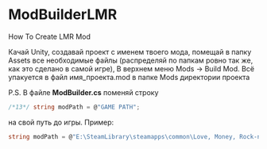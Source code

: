 # ModBuilderLMR
How To Create LMR Mod

Качай Unity, создавай проект с именем твоего мода, помещай в папку Assets все необходимые файлы (распределяй по папкам ровно так же, как это сделано в самой игре), В верхнем меню Mods -> Build Mod. Всё упакуется в файл имя_проекта.mod в папке Mods директории проекта

P.S. В файле **ModBuilder.cs** поменяй строку 
```c# 
/*13*/ string modPath = @"GAME PATH";
```
на свой путь до игры. Пример: 
```c# 
string modPath = @"E:\SteamLibrary\steamapps\common\Love, Money, Rock-n-Roll";
```
